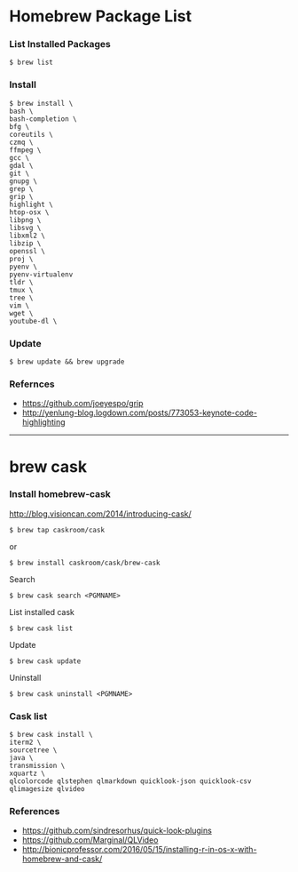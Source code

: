 # Homebrew Package List

### List Installed Packages

```
$ brew list
```

### Install

```
$ brew install \
bash \
bash-completion \
bfg \
coreutils \
czmq \
ffmpeg \
gcc \
gdal \
git \
gnupg \
grep \
grip \
highlight \
htop-osx \
libpng \
libsvg \
libxml2 \
libzip \
openssl \
proj \
pyenv \
pyenv-virtualenv
tldr \
tmux \
tree \
vim \
wget \
youtube-dl \
```

### Update

```
$ brew update && brew upgrade
```

### Refernces

- https://github.com/joeyespo/grip
- http://yenlung-blog.logdown.com/posts/773053-keynote-code-highlighting

---------------------------------------------

# brew cask

### Install homebrew-cask

http://blog.visioncan.com/2014/introducing-cask/

```
$ brew tap caskroom/cask
```

or

```
$ brew install caskroom/cask/brew-cask
```

Search

```
$ brew cask search <PGMNAME>
```

List installed cask

```
$ brew cask list
```

Update

```
$ brew cask update
```

Uninstall

```
$ brew cask uninstall <PGMNAME>
```

### Cask list

```
$ brew cask install \
iterm2 \
sourcetree \
java \
transmission \
xquartz \
qlcolorcode qlstephen qlmarkdown quicklook-json quicklook-csv qlimagesize qlvideo
```

### References

- https://github.com/sindresorhus/quick-look-plugins
- https://github.com/Marginal/QLVideo
- http://bionicprofessor.com/2016/05/15/installing-r-in-os-x-with-homebrew-and-cask/
